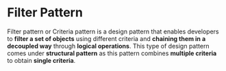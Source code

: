 # Filter Pattern

Filter pattern or Criteria pattern is a design pattern that enables developers to **filter a set of objects** using different criteria and **chaining them in a decoupled way** through **logical operations**. This type of design pattern comes under **structural pattern** as this pattern combines **multiple criteria** to obtain **single criteria**.
